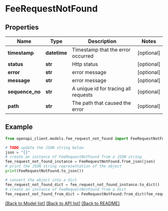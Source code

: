 # FeeRequestNotFound


## Properties

Name | Type | Description | Notes
------------ | ------------- | ------------- | -------------
**timestamp** | **datetime** | Timestamp that the error occurred | [optional] 
**status** | **str** | Http status | [optional] 
**error** | **str** | error message | [optional] 
**message** | **str** | error message | [optional] 
**sequence_no** | **str** | A unique id for tracing all requests | [optional] 
**path** | **str** | The path that caused the error | [optional] 

## Example

```python
from openapi_client.models.fee_request_not_found import FeeRequestNotFound

# TODO update the JSON string below
json = "{}"
# create an instance of FeeRequestNotFound from a JSON string
fee_request_not_found_instance = FeeRequestNotFound.from_json(json)
# print the JSON string representation of the object
print(FeeRequestNotFound.to_json())

# convert the object into a dict
fee_request_not_found_dict = fee_request_not_found_instance.to_dict()
# create an instance of FeeRequestNotFound from a dict
fee_request_not_found_from_dict = FeeRequestNotFound.from_dict(fee_request_not_found_dict)
```
[[Back to Model list]](../README.md#documentation-for-models) [[Back to API list]](../README.md#documentation-for-api-endpoints) [[Back to README]](../README.md)


